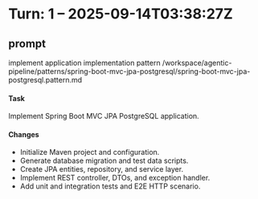 # Turn: 1 – 2025-09-14T03:38:27Z

## prompt

implement application implementation pattern /workspace/agentic-pipeline/patterns/spring-boot-mvc-jpa-postgresql/spring-boot-mvc-jpa-postgresql.pattern.md

#### Task
Implement Spring Boot MVC JPA PostgreSQL application.

#### Changes
- Initialize Maven project and configuration.
- Generate database migration and test data scripts.
- Create JPA entities, repository, and service layer.
- Implement REST controller, DTOs, and exception handler.
- Add unit and integration tests and E2E HTTP scenario.
